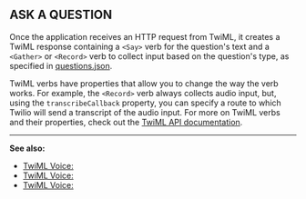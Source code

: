 ## ASK A QUESTION
Once the application receives an HTTP request from TwiML, it creates a TwiML response containing a ```<Say>``` verb for the question's text and a ```<Gather>``` or ```<Record>``` verb to collect input based on the question's type, as specified in [questions.json](#3).

TwiML verbs have properties that allow you to change the way the verb works. For example, the ```<Record>``` verb always collects audio input, but, using the ```transcribeCallback``` property, you can specify a route to which Twilio will send a transcript of the audio input. For more on TwiML verbs and their properties, check out the [TwiML API documentation](https://www.twilio.com/docs/api/twiml).

---
**See also:**
- [TwiML Voice: <Say>](https://www.twilio.com/docs/api/twiml/say)
- [TwiML Voice: <Record>](https://www.twilio.com/docs/api/twiml/record)
- [TwiML Voice: <Gather>](https://www.twilio.com/docs/api/twiml/gather)
